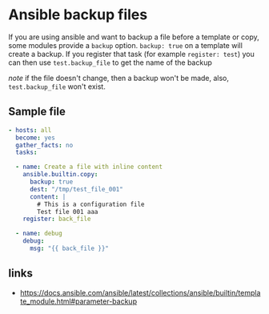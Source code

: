 # Ansible backup files

If you are using ansible and want to backup a file before a template or copy, some modules
provide a `backup` option.  `backup: true` on a template will create a backup.  If you
register that task (for example `register: test`) you can then use `test.backup_file` to get
the name of the backup

*note* if the file doesn't change, then a backup won't be made, also, `test.backup_file` won't exist.

## Sample file

```yaml
- hosts: all 
  become: yes
  gather_facts: no
  tasks:

  - name: Create a file with inline content
    ansible.builtin.copy:
      backup: true
      dest: "/tmp/test_file_001"
      content: |
        # This is a configuration file
        Test file 001 aaa
    register: back_file

  - name: debug
    debug: 
      msg: "{{ back_file }}"

```

## links
- https://docs.ansible.com/ansible/latest/collections/ansible/builtin/template_module.html#parameter-backup

